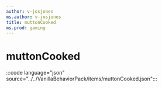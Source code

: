 ```yaml
---
author: v-josjones
ms.author: v-josjones
title: muttonCooked
ms.prod: gaming
---
```


# muttonCooked

:::code language="json" source="../../VanillaBehaviorPack/items/muttonCooked.json":::